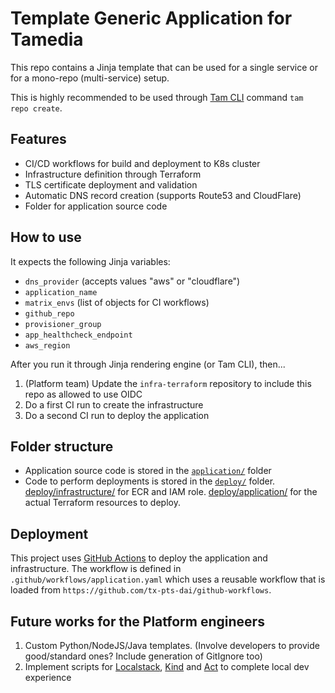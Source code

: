 # Template Generic Application for Tamedia

This repo contains a Jinja template that can be used for a single service or for a mono-repo (multi-service) setup.

This is highly recommended to be used through [Tam CLI](https://github.com/DND-IT/tam-cli) command `tam repo create`.

## Features

- CI/CD workflows for build and deployment to K8s cluster
- Infrastructure definition through Terraform
- TLS certificate deployment and validation
- Automatic DNS record creation (supports Route53 and CloudFlare)
- Folder for application source code

## How to use

It expects the following Jinja variables:

- `dns_provider` (accepts values "aws" or "cloudflare")
- `application_name`
- `matrix_envs` (list of objects for CI workflows)
- `github_repo`
- `provisioner_group`
- `app_healthcheck_endpoint`
- `aws_region`

After you run it through Jinja rendering engine (or Tam CLI), then...

1. (Platform team) Update the `infra-terraform` repository to include this repo as allowed to use OIDC
1. Do a first CI run to create the infrastructure
1. Do a second CI run to deploy the application

## Folder structure

- Application source code is stored in the [`application/`](./application/) folder
- Code to perform deployments is stored in the [`deploy/`](./deploy/) folder. [deploy/infrastructure/](./deploy/infrastructure/) for ECR and IAM role. [deploy/application/](./deploy/application/) for the actual Terraform resources to deploy.

## Deployment

This project uses [GitHub Actions](https://docs.github.com/en/actions) to deploy the application and infrastructure. The workflow is defined in `.github/workflows/application.yaml` which uses a reusable workflow that is loaded from `https://github.com/tx-pts-dai/github-workflows`.

## Future works for the Platform engineers

1. Custom Python/NodeJS/Java templates. (Involve developers to provide good/standard ones? Include generation of GitIgnore too)
1. Implement scripts for [Localstack](https://www.localstack.cloud/), [Kind](https://kind.sigs.k8s.io/) and [Act](https://github.com/nektos/act) to complete local dev experience
